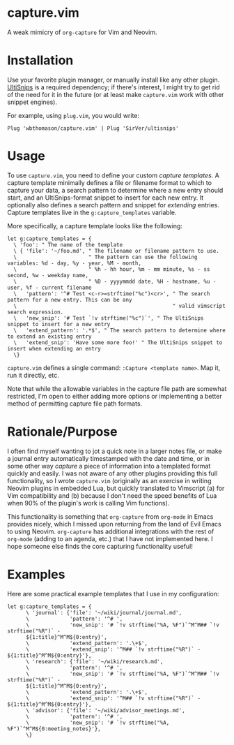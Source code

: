 # capture.vim

A weak mimicry of `org-capture` for Vim and Neovim.

# Installation

Use your favorite plugin manager, or manually install like any other plugin.
[UltiSnips](https://github.com/SirVer/ultisnips) is a required dependency; if there's interest, I
might try to get rid of the need for it in the future (or at least make  `capture.vim` work with
other snippet engines).

For example, using `plug.vim`, you would write:
```vim
Plug 'wbthomason/capture.vim' | Plug 'SirVer/ultisnips'
```

# Usage

To use `capture.vim`, you need to define your custom _capture templates_. A capture template
minimally defines
a file or filename format to which to capture your data, a search pattern to determine where a new
entry should start, and an UltiSnips-format snippet to insert for each new entry. It optionally also
defines a search pattern and snippet for _extending_ entries. Capture templates live in the
`g:capture_templates` variable.

More specifically, a capture template looks like the following:
```vim
let g:capture_templates = {
  \ 'foo': " The name of the template
  \ { 'file': '~/foo.md', " The filename or filename pattern to use. 
  \                       " The pattern can use the following variables: %d - day, %y - year, %M - month,
  \                       " %h - hh hour, %m - mm minute, %s - ss second, %w - weekday name,
  \                       " %D - yyyymmdd date, %H - hostname, %u - user, %f - current filename
  \   'pattern': '^# Test <c-r>=strftime("%c")<cr>', " The search pattern for a new entry. This can be any
  \                                                  " valid vimscript search expression.
  \   'new_snip': '# Test `!v strftime("%c")`', " The UltiSnips snippet to insert for a new entry
  \   'extend_pattern': '.*$', " The search pattern to determine where to extend an existing entry
  \   'extend_snip': 'Have some more foo!' " The UltiSnips snippet to insert when extending an entry
  \}
```

`capture.vim` defines a single command: `:Capture <template name>`. Map it, run it directly, etc.

Note that while the allowable variables in the capture file path are somewhat restricted, I'm open
to either adding more options or implementing a better method of permitting capture file path
formats.

# Rationale/Purpose

I often find myself wanting to jot a quick note in a larger notes file, or make a journal entry
automatically timestamped with the date and time, or in some other way _capture_ a piece of
information into a templated format quickly and easily. I was not aware of any other plugins
providing this full functionality, so I wrote `capture.vim` (originally as an exercise in writing
Neovim plugins in embedded Lua, but quickly translated to Vimscript (a) for Vim compatibility and
(b) because I don't need the speed benefits of Lua when 90% of the plugin's work is calling Vim
functions).

This functionality is something that `org-capture` from `org-mode` in Emacs provides nicely, which I
missed upon returning from the land of Evil Emacs to using Neovim. `org-capture` has additional
integrations with the rest of `org-mode` (adding to an agenda, etc.) that I have not implemented
here. I hope someone else finds the core capturing functionality useful!

# Examples

Here are some practical example templates that I use in my configuration:

```vim
let g:capture_templates = {
      \ 'journal': {'file': '~/wiki/journal/journal.md',
      \             'pattern': '^# ',
      \             'new_snip': '# `!v strftime("%A, %F")`^M^M## `!v strftime("%R")` -
      ${1:title}^M^M${0:entry}',
      \             'extend_pattern': '.\+$',
      \             'extend_snip': '^M## `!v strftime("%R")` - ${1:title}^M^M${0:entry}'},
      \ 'research': {'file': '~/wiki/research.md',
      \             'pattern': '^# ',
      \             'new_snip': '# `!v strftime("%A, %F")`^M^M## `!v strftime("%R")` -
      ${1:title}^M^M${0:entry}',
      \             'extend_pattern': '.\+$',
      \             'extend_snip': '^M## `!v strftime("%R")` - ${1:title}^M^M${0:entry}'},
      \ 'advisor': {'file': '~/wiki/advisor_meetings.md',
      \             'pattern': '^# ',
      \             'new_snip': '# `!v strftime("%A, %F")`^M^M${0:meeting_notes}'},
      \}
```
